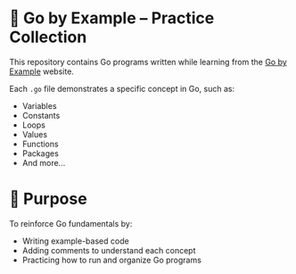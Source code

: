 # 🐹 Go by Example – Practice Collection

This repository contains Go programs written while learning from the [Go by Example](https://gobyexample.com/) website.

Each `.go` file demonstrates a specific concept in Go, such as:
- Variables
- Constants
- Loops
- Values
- Functions
- Packages
- And more...


# 📘 Purpose

To reinforce Go fundamentals by:
- Writing example-based code
- Adding comments to understand each concept
- Practicing how to run and organize Go programs